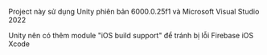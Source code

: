 Project này sử dụng Unity phiên bản 6000.0.25f1 và Microsoft Visual Studio 2022

Unity nên có thêm module "iOS build support" để tránh bị lỗi Firebase iOS Xcode
